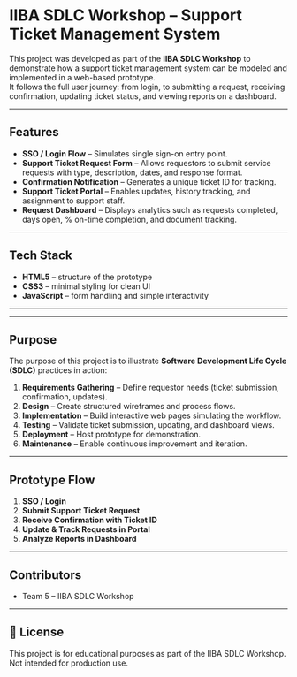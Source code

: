 # IIBA SDLC Workshop – Support Ticket Management System

This project was developed as part of the **IIBA SDLC Workshop** to demonstrate how a support ticket management system can be modeled and implemented in a web-based prototype.  
It follows the full user journey: from login, to submitting a request, receiving confirmation, updating ticket status, and viewing reports on a dashboard.  

---

## Features
- **SSO / Login Flow** – Simulates single sign-on entry point.  
- **Support Ticket Request Form** – Allows requestors to submit service requests with type, description, dates, and response format.  
- **Confirmation Notification** – Generates a unique ticket ID for tracking.  
- **Support Ticket Portal** – Enables updates, history tracking, and assignment to support staff.  
- **Request Dashboard** – Displays analytics such as requests completed, days open, % on-time completion, and document tracking.  

---

## Tech Stack
- **HTML5** – structure of the prototype  
- **CSS3** – minimal styling for clean UI  
- **JavaScript** – form handling and simple interactivity  

---


---

## Purpose
The purpose of this project is to illustrate **Software Development Life Cycle (SDLC)** practices in action:
1. **Requirements Gathering** – Define requestor needs (ticket submission, confirmation, updates).  
2. **Design** – Create structured wireframes and process flows.  
3. **Implementation** – Build interactive web pages simulating the workflow.  
4. **Testing** – Validate ticket submission, updating, and dashboard views.  
5. **Deployment** – Host prototype for demonstration.  
6. **Maintenance** – Enable continuous improvement and iteration.  

---

## Prototype Flow
1. **SSO / Login**  
2. **Submit Support Ticket Request**  
3. **Receive Confirmation with Ticket ID**  
4. **Update & Track Requests in Portal**  
5. **Analyze Reports in Dashboard**  

---

## Contributors
- Team 5 – IIBA SDLC Workshop

---

## 📜 License
This project is for educational purposes as part of the IIBA SDLC Workshop. Not intended for production use.

